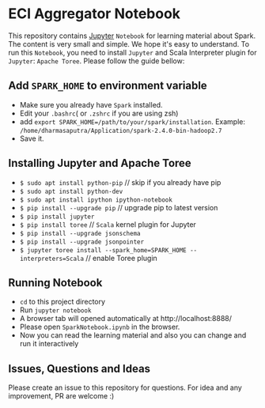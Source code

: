 # ECI Aggregator Notebook
This repository contains [Jupyter](https://jupyter.readthedocs.io/en/latest/tryjupyter.html) `Notebook` for learning material about Spark. The content is very small and simple. We hope it's easy to understand. To run this `Notebook`, you need to install `Jupyter` and Scala Interpreter plugin for `Jupyter`: `Apache Toree`. Please follow the guide bellow:

## Add `SPARK_HOME` to environment variable
- Make sure you already have `Spark` installed.
- Edit your `.bashrc`( or `.zshrc` if you are using zsh)
- add `export SPARK_HOME=/path/to/your/spark/installation`. Example: `/home/dharmasaputra/Application/spark-2.4.0-bin-hadoop2.7`
- Save it.

## Installing Jupyter and Apache Toree
- `$ sudo apt install python-pip` // skip if you already have pip
- `$ sudo apt install python-dev`
- `$ sudo apt install ipython ipython-notebook`
- `$ pip install --upgrade pip` // upgrade pip to latest version
- `$ pip install jupyter`
- `$ pip install toree` // `Scala` kernel plugin for Jupyter
- `$ pip install --upgrade jsonschema`
- `$ pip install --upgrade jsonpointer`
- `$ jupyter toree install --spark_home=SPARK_HOME --interpreters=Scala` // enable Toree plugin

## Running Notebook
- `cd` to this project directory
- Run `jupyter notebook`
- A browser tab will opened automatically at http://localhost:8888/
- Please open `SparkNotebook.ipynb` in the browser.
- Now you can read the learning material and also you can change and run it interactively

## Issues, Questions and Ideas
Please create an issue to this repository for questions. For idea and any improvement, PR are welcome :)
